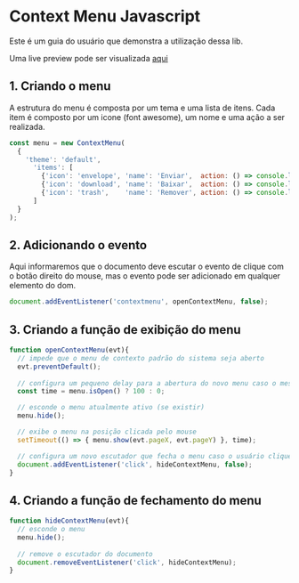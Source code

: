 # Context Menu Javascript

Este é um guia do usuário que demonstra a utilização dessa lib.

Uma live preview pode ser visualizada [aqui](https://codepen.io/richardbranvo/pen/OJLqxWq)

## 1. Criando o menu

A estrutura do menu é composta por um tema e uma lista de itens. Cada item é composto por um icone (font awesome), um nome e uma ação a ser realizada.

```javascript
const menu = new ContextMenu(
  {
    'theme': 'default',
      'items': [
        {'icon': 'envelope', 'name': 'Enviar',  action: () => console.log('clicou enviar');  },
        {'icon': 'download', 'name': 'Baixar',  action: () => console.log('clicou baixar');  },
        {'icon': 'trash',    'name': 'Remover', action: () => console.log('clicou remover'); },
      ]
  }
);

```

## 2. Adicionando o evento

Aqui informaremos que o documento deve escutar o evento de clique com o botão direito do mouse, mas o evento pode ser adicionado em qualquer elemento do dom.

```javascript
document.addEventListener('contextmenu', openContextMenu, false);
```

## 3. Criando a função de exibição do menu

```javascript
function openContextMenu(evt){
  // impede que o menu de contexto padrão do sistema seja aberto
  evt.preventDefault();
  
  // configura um pequeno delay para a abertura do novo menu caso o mesmo esteja aberto
  const time = menu.isOpen() ? 100 : 0;

  // esconde o menu atualmente ativo (se existir)
  menu.hide();

  // exibe o menu na posição clicada pelo mouse
  setTimeout(() => { menu.show(evt.pageX, evt.pageY) }, time);

  // configura um novo escutador que fecha o menu caso o usuário clique em qualquer lugar da tela
  document.addEventListener('click', hideContextMenu, false);
}
```

## 4. Criando a função de fechamento do menu

```javascript
function hideContextMenu(evt){
  // esconde o menu
  menu.hide();
  
  // remove o escutador do documento
  document.removeEventListener('click', hideContextMenu);
}
```